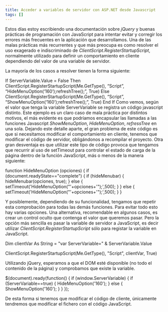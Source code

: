 ```yaml
---
title: Acceder a variables de servidor con ASP.NET desde Javascript
tags: []
---
```

Estos días estoy escribiendo una documentación sobre _jQuery_ y buenas prácticas de programación con JavaScript para intentar evitar y corregir los errores más frecuentes en la aplicación que desarrollamos. Una de las malas prácticas más recurrentes y que más preocupa es como resolver el uso exagerado e indiscriminado de _ClientScript.RegisterStartupScript_, normalmente utilizado para definir un comportamiento en cliente dependiendo del valor de una variable de servidor.

La mayoría de los casos a resolver tienen la forma siguiente:

If ServerVariable.Value = False Then ClientScript.RegisterStartupScript(Me.GetType(), “Script”, “HideMenuOption(‘160’);refreshTree();”, True) Else ClientScript.RegisterStartupScript(Me.GetType(), “Script”, “ShowMenuOption(‘160’);refreshTree();”, True) End If </pre> Como vemos, según el valor que tenga la variable ServerVariable se registra un código javascript distinto. Este ejemplo es un claro caso de mala práctica por distintos motivos, el más evidente es que podríamos encapsular las llamadas a las funciones Javascript _ShowMenuOption_, _HideMenuOption_, _refressTree_ en una sola. Dejando este detalle aparte, el gran problema de este código es que si necesitamos modificar el comportamiento en cliente, tenemos que modificar el código de servidor, obligándonos a recompilar el proyecto. Otra gran desventaja es que utilizar este tipo de código provoca que tengamos que recurrir al uso de setTimeout para controlar el estado de carga de la página dentro de la función JavaScript, más o menos de la manera siguiente:

function HideMenuOption (opciones) {
   if (document.readyState=="complete") {
      if (hideMenubar) {
         hideMenubar(opciones, true);
      } else {
         setTimeout('HideMenuOption("'+opciones+'");',500);
      }
   } else {
      setTimeout('HideMenuOption("'+opciones+'");',500);
   }
} 

Y posiblemente, dependiendo de su funcionalidad, tengamos que repetir esta comprobación para todas las demás funciones. Para evitar todo esto hay varias opciones. Una alternativa, recomendable en algunos casos, es crear un control oculto que contenga el valor que queremos pasar. Pero la opción más sencilla es pasar la variable de servidor a JavaScript, es decir utilizar _ClientScript.RegisterStartupScript_ sólo para registar la variable en JavaScript.

Dim clientVar As String = "var ServerVariable=" & ServerVariable.Value

ClientScript.RegisterStartupScript(Me.GetType(), "Script", clientVar, True)

Utilizando jQuery, esperamos a que el DOM esté disponible (no todo el contenido de la página) y comprobamos que existe la variable.

$(document).ready(function() {
   if (window.ServerVariable) {
      if (ServerVariable==true) {
         HideMenuOption('160');
      } else {
         ShowMenuOption('160');
      }
   }
}); 


De esta forma si tenemos que modificar el código de cliente, únicamente tendremos que modificar el fichero con el código JavaScript.

